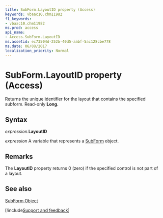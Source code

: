```yaml
---
title: SubForm.LayoutID property (Access)
keywords: vbaac10.chm11982
f1_keywords:
- vbaac10.chm11982
ms.prod: access
api_name:
- Access.SubForm.LayoutID
ms.assetid: ec73504d-252b-40d5-aabf-5ac128cbe778
ms.date: 06/08/2017
localization_priority: Normal
---
```



# SubForm.LayoutID property (Access)

Returns the unique identifier for the layout that contains the specified subform. Read-only  **Long**.


## Syntax

_expression_.**LayoutID**

_expression_ A variable that represents a [SubForm](Access.SubForm.md) object.


## Remarks

The  **LayoutID** property returns 0 (zero) if the specified control is not part of a layout.


## See also


[SubForm Object](Access.SubForm.md)

[!include[Support and feedback](~/includes/feedback-boilerplate.md)]
